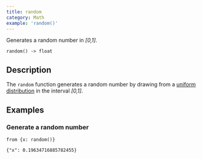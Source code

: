 ```yaml
---
title: random
category: Math
example: 'random()'
---
```

Generates a random number in *[0,1]*.

```tql
random() -> float
```

## Description

The `random` function generates a random number by drawing from a [uniform
distribution](https://en.wikipedia.org/wiki/Continuous_uniform_distribution) in
the interval *[0,1]*.

## Examples

### Generate a random number

```tql
from {x: random()}
```

```tql
{"x": 0.19634716885782455}
```
